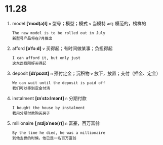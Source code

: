 # 11.28

1. model **[ˈmɒd(ə)l]** `n` 型号；模型；模式 `v` 当模特 `adj` 模范的，榜样的

   ```
   The new model is to be rolled out in July
   新型号产品将在7月推出
   ```

2. afford **[əˈfɔːd]** `v` 买得起；有时间做某事；负担得起

   ```
   I can afford it, but only just
   这东西我刚好买得起
   ```

3. deposit **[dɪˈpɒzɪt]** `n` 预付定金；沉积物 `v` 放下，放置；支付（押金、定金）

   ```
   We can wait until the deposit is paid off
   我们可以等到定金付清
   ```

4. instalment **[ɪnˈstɔːlmənt]** `n` 分期付款

   ```
   I bought the house by instalment
   我用分期付款购买房子
   ```

5. millionaire **[ˌmɪljəˈneə(r)]** `n` 富豪，百万富翁

   ```
   By the time he died, he was a millionaire
   到他去世的时候，他已是一名百万富翁
   ```
